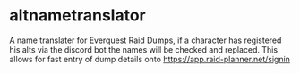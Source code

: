 # altnametranslator


A name translater for Everquest Raid Dumps, if a character has registered his alts via the discord bot the names will be checked and replaced. This allows for fast entry of dump details onto https://app.raid-planner.net/signin
